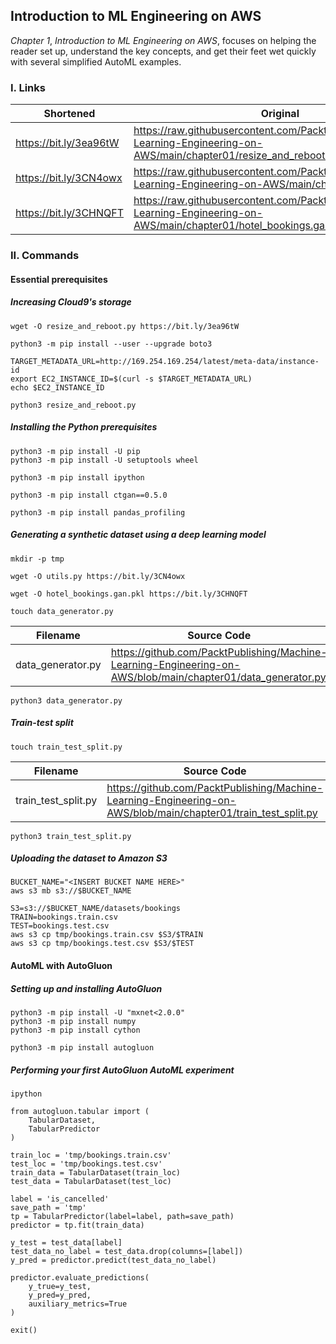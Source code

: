 ## Introduction to ML Engineering on AWS

*Chapter 1*, *Introduction to ML Engineering on AWS*, focuses on helping the reader set up, understand the key concepts, and get their feet wet quickly with several
simplified AutoML examples.

### I. Links

| Shortened              | Original                                                                                                                    |
|------------------------|-----------------------------------------------------------------------------------------------------------------------------|
| https://bit.ly/3ea96tW | https://raw.githubusercontent.com/PacktPublishing/Machine-Learning-Engineering-on-AWS/main/chapter01/resize_and_reboot.py   |
| https://bit.ly/3CN4owx | https://raw.githubusercontent.com/PacktPublishing/Machine-Learning-Engineering-on-AWS/main/chapter01/utils.py               |
| https://bit.ly/3CHNQFT | https://raw.githubusercontent.com/PacktPublishing/Machine-Learning-Engineering-on-AWS/main/chapter01/hotel_bookings.gan.pkl |

### II. Commands

#### Essential prerequisites

##### Increasing Cloud9's storage

```
wget -O resize_and_reboot.py https://bit.ly/3ea96tW

python3 -m pip install --user --upgrade boto3

TARGET_METADATA_URL=http://169.254.169.254/latest/meta-data/instance-id
export EC2_INSTANCE_ID=$(curl -s $TARGET_METADATA_URL)
echo $EC2_INSTANCE_ID

python3 resize_and_reboot.py
```

##### Installing the Python prerequisites

```
python3 -m pip install -U pip
python3 -m pip install -U setuptools wheel

python3 -m pip install ipython

python3 -m pip install ctgan==0.5.0

python3 -m pip install pandas_profiling
```

##### Generating a synthetic dataset using a deep learning model

```
mkdir -p tmp

wget -O utils.py https://bit.ly/3CN4owx

wget -O hotel_bookings.gan.pkl https://bit.ly/3CHNQFT

touch data_generator.py
```

| Filename          | Source Code                                                                                                  |
|-------------------|--------------------------------------------------------------------------------------------------------------|
| data_generator.py | https://github.com/PacktPublishing/Machine-Learning-Engineering-on-AWS/blob/main/chapter01/data_generator.py |

```
python3 data_generator.py
```

##### Train-test split

```
touch train_test_split.py
```

| Filename            | Source Code                                                                                                    |
|---------------------|----------------------------------------------------------------------------------------------------------------|
| train_test_split.py | https://github.com/PacktPublishing/Machine-Learning-Engineering-on-AWS/blob/main/chapter01/train_test_split.py |

```
python3 train_test_split.py
```

##### Uploading the dataset to Amazon S3

```
BUCKET_NAME="<INSERT BUCKET NAME HERE>" 
aws s3 mb s3://$BUCKET_NAME

S3=s3://$BUCKET_NAME/datasets/bookings 
TRAIN=bookings.train.csv 
TEST=bookings.test.csv
aws s3 cp tmp/bookings.train.csv $S3/$TRAIN 
aws s3 cp tmp/bookings.test.csv $S3/$TEST
```

#### AutoML with AutoGluon

##### Setting up and installing AutoGluon

```
python3 -m pip install -U "mxnet<2.0.0" 
python3 -m pip install numpy
python3 -m pip install cython

python3 -m pip install autogluon
```

##### Performing your first AutoGluon AutoML experiment

```
ipython

from autogluon.tabular import ( 
    TabularDataset,
    TabularPredictor
)

train_loc = 'tmp/bookings.train.csv' 
test_loc = 'tmp/bookings.test.csv' 
train_data = TabularDataset(train_loc) 
test_data = TabularDataset(test_loc)

label = 'is_cancelled' 
save_path = 'tmp'
tp = TabularPredictor(label=label, path=save_path)
predictor = tp.fit(train_data) 

y_test = test_data[label]
test_data_no_label = test_data.drop(columns=[label])
y_pred = predictor.predict(test_data_no_label)

predictor.evaluate_predictions(
    y_true=y_test,
    y_pred=y_pred,
    auxiliary_metrics=True
)

exit()
```
